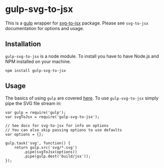 # gulp-svg-to-jsx

This is a [gulp](http://gulpjs.com/) wrapper for [svg-to-jsx](https://github.com/janjakubnanista/svg-to-jsx) package.
Please see `svg-to-jsx` documentation for options and usage.

## Installation

`gulp-svg-to-jsx` is a node module. To install you have to have Node.js and NPM installed on your machine.

	npm install gulp-svg-to-jsx

## Usage

The basics of using `gulp` are covered [here](https://github.com/gulpjs/gulp/blob/master/docs/getting-started.md). To use `gulp-svg-to-jsx` simply pipe the SVG file stream in:

	var gulp = require('gulp');
	var svgToJsx = require('gulp-svg-to-jsx');

	// See docs for svg-to-jsx for info on options
	// You can also skip passing options to use defaults
	var options = {};

	gulp.task('svg', function() {
		return gulp.src('svg/*.svg')
			.pipe(svgToJsx(options))
			.pipe(gulp.dest('build/jsx'));
	});
